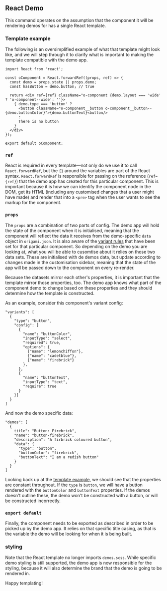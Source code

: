 ## React Demo

This command operates on the assumption that the component it will be rendering demos for has a single React template.

### Template example
The following is an oversimplified example of what that template might look like, and we will step through it to clarify what is important to making the template compatible with the demo app. 

```
import React from 'react';

const oComponent = React.forwardRef((props, ref) => {
  const demo = props.state || props.demo;
  const hasButton = demo.button; // true

  return <div ref={ref} className="o-component {demo.layout === 'wide' ? 'o-component--wide': ''}>
    { demo.type === 'button' ?
      <button className="o-component__button o-component__button--{demo.buttonColor}">{demo.buttonText}<button/>
      :
      There is no button
    }
  </div>
});

export default oComponent;
```
### `ref`
React is required in every template—not only do we use it to call `React.forwardRef`, but the `{}` around the variables are part of the React syntax.
`React.forwardRef` is responsible for passing on the reference (`ref={ref}`) that the demo app has created for this particular component. This is important because it is how we can identify the component node in the DOM, get its HTML (including any customised changes that a user might have made) and render that into a `<pre>` tag when the user wants to see the markup for the component.

### `props`
The `props` are a combination of two parts of config.
The demo app will hold the state of the component when it is initialised, meaning that the component will reflect the data it receives from the demo-specific `data` object in `origami.json`.
It is also aware of the [variant rules](./variants-manifest.md) that have been set for that particular component. So depending on the demo you are looking at, what you will be able to cusomtise about it relies on those two data sets. These are initialised with de demos data, but update according to changes made in the customisation sidebar, meaning that the state of the app will be passed down to the component on every re-render. 

Because the datasets mirror each other's properties, it is important that the template mirror those properties, too. The demo app knows what part of the component demo to change based on these properties and they should determine how the template is constructed.

As an example, consider this component's variant config:
```
"variants": [
  {
    "type": "button",
    "config": [
      {
        "name": "buttonColor",
        "inputType": "select",
        "required": true, 
        "options": {
          {"name": "lemonchiffon"},
          {"name": "cadetblue"},
          {"name": "firebrick"}
        },
      },
      {
        "name": "buttonText",
        "inputType": "text",
        "require": true
      }  
    }]
  }
]
```
And now the demo specific data: 
```
"demos": [
  {
    title": "Button: Firebrick",
    "name": "button-firebrick",
    "description": "A firbrick coloured button",
    "data": {
      "type": "button",
      "buttonColor": "firebrick",
      "buttonText": "I am a redish button"
    }
  }
]
```

Looking back up at the [template example](#template-example), we should see that the properties are constant throughout. If the `type` is `button`, we will have a button rendered with the `buttonColor` and `buttonText` properties. If the demos doesn't outline these, the demo won't be constructed with a button, or will be constructed incorrectly.

### `export default`

Finally, the component needs to be exported as described in order to be picked up by the demo app. It relies on that specific title casing, as that is the variable the demo will be looking for when it is being built. 


### styling

Note that the React template no longer imports `demos.scss`. While specific demo styling is still supported, the demo app is now responsible for the styling, because it will also determine the brand that the demo is going to be rendered in. 

Happy templating!